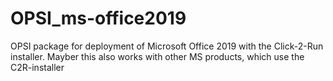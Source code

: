 # OPSI_ms-office2019

OPSI package for deployment of Microsoft Office 2019 with the Click-2-Run installer. Mayber this also works with other MS products, which use the C2R-installer

